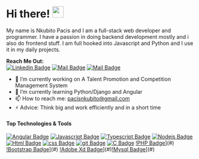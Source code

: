 # Hi there! <img src="https://raw.githubusercontent.com/MartinHeinz/MartinHeinz/master/wave.gif" width="30px">

My name is Nkubito Pacis and I am a full-stack web developer and programmer. I have a passion in doing backend development mostly and i also do frontend stuff. I am full hooked into Javascript and Python and I use it in my daily projects.

**Reach Me Out:<br>**
[![Linkedin Badge](https://img.shields.io/badge/-Pacis-0e76a8?style=flat&labelColor=0e76a8&logo=linkedin&logoColor=white)](https://www.linkedin.com/in/pacis-nkubito-986001201) [![Mail Badge](https://img.shields.io/badge/-@stellan_011-e84393?style=flat&labelColor=e84393&logo=instagram&logoColor=white)](https://www.instagram.com/stellan_011/) [![Mail Badge](https://img.shields.io/badge/-PacisNkubito-c0392b?style=flat&labelColor=c0392b&logo=gmail&logoColor=white)](mailto:pacisnkubito@gmail.com)

- 🔭 I’m currently working on A Talent Promotion and Competition Management System
- 🌱 I’m currently learning Python/Django and Angular
- 📫 How to reach me: pacisnkubito@gmail.com
- ⚡ Advice: Think big and work efficiently and in a short time 

#### Top Technologies & Tools

[![Angular Badge](https://img.shields.io/badge/angular-%23DD0031.svg?style=for-the-badge&logo=angular&logoColor=white)](#) [![Javascript Badge](https://img.shields.io/badge/-Javascript-F0DB4F?style=for-the-badge&labelColor=black&logo=javascript&logoColor=F0DB4F)](#) [![Typescript Badge](https://img.shields.io/badge/-Typescript-007acc?style=for-the-badge&labelColor=black&logo=typescript&logoColor=007acc)](#) [![Nodejs Badge](https://img.shields.io/badge/-linux-3C873A?style=for-the-badge&labelColor=black&logo=node.js&logoColor=3C873A)](#) [![Html Badge](https://img.shields.io/badge/html%20-%23E34F26.svg?&style=for-the-badge&labelColor=black&logo=html5&logoColor=white)](#) [![css Badge](https://img.shields.io/badge/css%20-%231572B6.svg?&style=for-the-badge&labelColor=black&logo=css3&logoColor=white)](#) [![git Badge](https://img.shields.io/badge/git%20-%23F05032.svg?&style=for-the-badge&labelColor=black&logo=git&logoColor=white)](#) [![C Badge](https://img.shields.io/badge/c-%2300599C.svg?style=for-the-badge&logo=c&logoColor=white)](#) [!PHP Badge](https://img.shields.io/badge/php-%23777BB4.svg?style=for-the-badge&logo=php&logoColor=white)](#) [!Bootstrap Badge](https://img.shields.io/badge/bootstrap-%23563D7C.svg?style=for-the-badge&logo=bootstrap&logoColor=white)](#) [!Adobe Xd Badge](https://img.shields.io/badge/adobexd-%23FF26BE.svg?style=for-the-badge&logo=adobexd&logoColor=white)](#)[!Mysql Badge](https://img.shields.io/badge/mysql-%2300f.svg?style=for-the-badge&logo=mysql&logoColor=white)](#)
